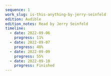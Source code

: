```yaml
---
sequence: 1
work_slug: is-this-anything-by-jerry-seinfeld
edition: Audible
edition_notes: Read by Jerry Seinfeld
timeline:
  - date: 2022-09-06
    progress: 11%
  - date: 2022-09-07
    progress: 48%
  - date: 2022-09-09
    progress: 55%
  - date: 2022-09-10
    progress: Finished
---
```

